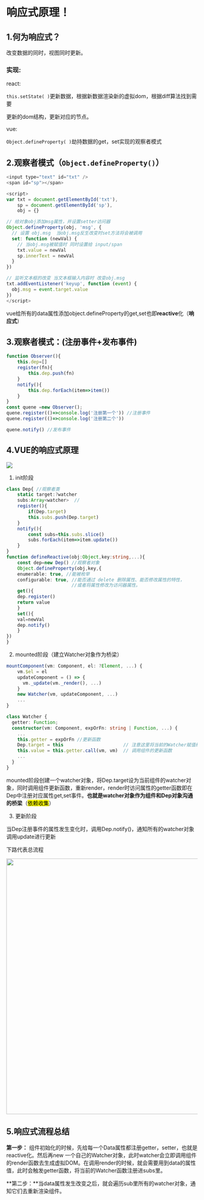 # 响应式原理！

## 1.何为响应式？

改变数据的同时，视图同时更新。

### 实现:

react:

`this.setState( )`更新数据，根据新数据渲染新的虚拟dom，根据diff算法找到需要

更新的dom结构，更新对应的节点。

vue:

`Object.defineProperty( )`劫持数据的get，set实现的观察者模式

## 2.观察者模式（`Object.defineProperty()`）

```javascript
<input type="text" id="txt" />
<span id="sp"></span>

<script>
var txt = document.getElementById('txt'),
    sp = document.getElementById('sp'),
    obj = {}

// 给对象obj添加msg属性，并设置setter访问器
Object.defineProperty(obj, 'msg', {
  // 设置 obj.msg  当obj.msg反生改变时set方法将会被调用  
  set: function (newVal) {
    // 当obj.msg被赋值时 同时设置给 input/span
    txt.value = newVal
    sp.innerText = newVal
  }
})

// 监听文本框的改变 当文本框输入内容时 改变obj.msg
txt.addEventListener('keyup', function (event) {
  obj.msg = event.target.value
})
</script>
```

vue给所有的data属性添加object.defineProperty的get,set也即**reactive**化（**响应式**）

## 3.观察者模式：(注册事件+发布事件)

```javascript
function Observer(){
    this.dep=[]
    register(fn){
        this.dep.push(fn)
    }
    notify(){
        this.dep.forEach(item=>item())    
    }
}
const quene =new Observer();
quene.register(()=>console.log('注册第一个')) //注册事件
quene.register(()=>console.log('注册第二个'))

quene.notify() //发布事件
```

## 4.VUE的响应式原理

![](https://gitee.com/rippleber/picgo/raw/master/img/202211021259537.png)

1. init阶段

```typescript
class Dep{ //观察者类
    static target:?watcher
    subs:Array<watcher>  //
    register(){
        if(Dep.target)
        this.subs.push(Dep.target)
    }
    notify(){
        const subs=this.subs.slice()
        subs.forEach(item=>item.update())
    }
}
function defineReactive(obj:Object,key:string,...){
    const dep=new Dep() //观察者对象
    Object.defineProperty(obj,key,{
    enumerable: true, //能被枚举
    configurable: true, //能否通过 delete 删除属性、能否修改属性的特性，
                        //或者将属性修改为访问器属性。
    get(){
    dep.register()
    return value
    }
    set(){
    val=newVal
    dep.notify()
    }
})
}
```

2. mounted阶段（建立Watcher对象作为桥梁）

```typescript
mountComponent(vm: Component, el: ?Element, ...) {
    vm.$el = el
    updateComponent = () => {
      vm._update(vm._render(), ...)
    }
    new Watcher(vm, updateComponent, ...)
    ...
}

class Watcher {
  getter: Function;
  constructor(vm: Component, expOrFn: string | Function, ...) {
    ...
    this.getter = expOrFn //更新函数
    Dep.target = this                      // 注意这里将当前的Watcher赋值给了Dep.target
    this.value = this.getter.call(vm, vm)  // 调用组件的更新函数
    ...
  }
}
```

mounted阶段创建一个watcher对象，将Dep.target设为当前组件的watcher对象，同时调用组件更新函数，重新render，render时访问属性的getter函数即在Dep中注册对应属性get,set事件。**也就是watcher对象作为组件和Dep对象沟通的桥梁**（<mark>依赖收集</mark>）

3. 更新阶段

当Dep注册事件的属性发生变化时，调用Dep.notify()，通知所有的watcher对象调用update进行更新

下路代表总流程

<img title="" src="https://gitee.com/rippleber/picgo/raw/master/img/202211030033840.png" alt="" width="671">

## 5.响应式流程总结

**第一步：** 组件初始化的时候，先给每一个Data属性都注册getter，setter，也就是reactive化。然后再new 一个自己的Watcher对象，此时watcher会立即调用组件的render函数去生成虚拟DOM。在调用render的时候，就会需要用到data的属性值，此时会触发getter函数，将当前的Watcher函数注册进subs里。

**第二步：**当data属性发生改变之后，就会遍历sub里所有的watcher对象，通知它们去重新渲染组件。
